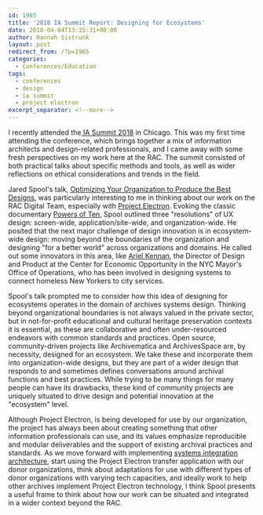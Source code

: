 ```yaml
---
id: 1965
title: '2018 IA Summit Report: Designing for Ecosystems'
date: 2018-04-04T13:35:31+00:00
author: Hannah Sistrunk
layout: post
redirect_from: /?p=1965
categories:
  - Conferences/Education
tags:
  - conferences
  - design
  - ia summit
  - project electron
excerpt_separator: <!--more-->
---
```

I recently attended the[ IA Summit 2018](http://www.iasummit.org/past-summits/ia-summit-2018/) in Chicago. This was my first time attending the conference, which brings together a mix of information architects and design-related professionals, and I came away with some fresh perspectives on my work here at the RAC. The summit consisted of both practical talks about specific methods and tools, as well as wider reflections on ethical considerations and trends in the field.<!--more-->

Jared Spool's talk, [Optimizing Your Organization to Produce the Best Designs](https://www.dropbox.com/s/kcg1iqnybl6j7hr/The%20Evolution%20Of%20A%20New%20UX%20Design%20Resolution%20-%20IA%20Summit%20Edition.key.pdf?dl=0), was particularly interesting to me in thinking about our work on the RAC Digital Team, especially with [Project Electron](http://projectelectron.rockarch.org/). Evoking the classic documentary [Powers of Ten](https://www.youtube.com/watch?v=0fKBhvDjuy0), Spool outlined three "resolutions" of UX design: screen-wide, application/site-wide, and organization-wide. He posited that the next major challenge of design innovation is in ecosystem-wide design: moving beyond the boundaries of the organization and designing "for a better world" across organizations and domains. He called out some innovators in this area, like [Ariel Kennan](https://government.diginomica.com/2017/06/09/designing-policy-change-ariel-kennan-applying-design-new-york-citys-homeless-problem/), the Director of Design and Product at the Center for Economic Opportunity in the NYC Mayor's Office of Operations, who has been involved in designing systems to connect homeless New Yorkers to city services.  

Spool's talk prompted me to consider how this idea of designing for ecosystems operates in the domain of archives systems design. Thinking beyond organizational boundaries is not always valued in the private sector, but in not-for-profit educational and cultural heritage preservation contexts it is essential, as these are collaborative and often under-resourced endeavors with common standards and practices. Open source, community-driven projects like Archivematica and ArchivesSpace are, by necessity, designed for an ecosystem. We take these and incorporate them into organization-wide designs, but they are part of a wider design that responds to and sometimes defines conversations around archival functions and best practices. While trying to be many things for many people can have its drawbacks, these kind of community projects are uniquely situated to drive design and potential innovation at the "ecosystem" level.

Although Project Electron, is being developed for use by our organization, the project has always been about creating something that other information professionals can use, and its values emphasize reproducible and modular deliverables and the support of existing archival practices and standards. As we move forward with implementing [systems integration architecture](http://blog.rockarch.org/?p=1954), start using the Project Electron transfer application with our donor organizations, think about adaptations for use with different types of donor organizations with varying tech capacities, and ideally work to help other archives implement Project Electron technology, I think Spool presents a useful frame to think about how our work can be situated and integrated in a wider context beyond the RAC.
